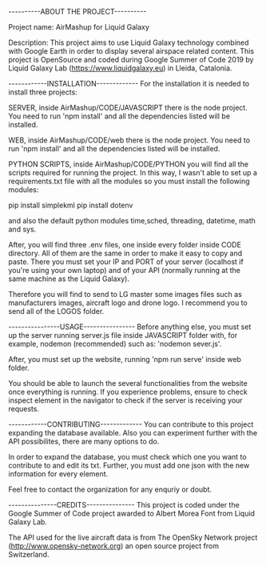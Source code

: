 ----------ABOUT THE PROJECT----------

Project name: AirMashup for Liquid Galaxy

Description: This project aims to use Liquid Galaxy technology combined with Google Earth in order to display several airspace related content. This project is OpenSource and coded during Google Summer of Code 2019 by Liquid Galaxy Lab (https://www.liquidgalaxy.eu) in Lleida, Catalonia.


------------INSTALLATION-------------
For the installation it is needed to install three projects:

SERVER, inside AirMashup/CODE/JAVASCRIPT there is the node project. You need to run 'npm install' and all the dependencies listed will be installed.

WEB, inside AirMashup/CODE/web there is the node project. You need to run 'npm install' and all the dependencies listed will be installed.

PYTHON SCRIPTS, inside AirMashup/CODE/PYTHON you will find all the scripts required for running the project. In this way, I wasn't able to set up a requirements.txt file with all the modules so you must install the following modules:

pip install simplekml
pip install dotenv

and also the default python modules time,sched, threading, datetime, math and sys.

After, you will find three .env files, one inside every folder inside CODE directory. All of them are the same in order to make it easy to copy and paste. There you must set your IP and PORT of your server (localhost if you're using your own laptop) and of your API (normally running at the same machine as the Liquid Galaxy).

Therefore you will find to send to LG master some images files such as manufacturers images, aircraft logo and drone logo. I recommend you to send all of the LOGOS folder.


----------------USAGE----------------
Before anything else, you must set up the server running server.js file inside JAVASCRIPT folder with, for example, nodemon (recommended) such as: 'nodemon sever.js'.

After, you must set up the website, running 'npm run serve' inside web folder.

You should be able to launch the several functionalities from the website once everything is running. If you experience problems, ensure to check inspect element in the navigator to check if the server is receiving your requests.


------------CONTRIBUTING-------------
You can contribute to this project expanding the database available. Also you can experiment further with the API possibilites, there are many options to do.

In order to expand the database, you must check which one you want to contribute to and edit its txt. Further, you must add one json with the new information for every element.

Feel free to contact the organization for any enquriy or doubt.


---------------CREDITS---------------
This project is coded under the Google Summer of Code project awarded to Albert Morea Font from Liquid Galaxy Lab.

The API used for the live aircraft data is from The OpenSky Network project (http://www.opensky-network.org) an open source project from Switzerland.
